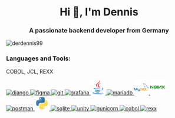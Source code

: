 <h1 align="center">Hi 👋, I'm Dennis</h1>
<h3 align="center">A passionate backend developer from Germany</h3>

<p align="left"> <img src="https://komarev.com/ghpvc/?username=derdennis99&label=Profile%20views&color=0e75b6&style=flat" alt="derdennis99" /> </p>

<h3 align="left">Languages and Tools:</h3>
<p align="left">COBOL, JCL, REXX</p>

<p align="left"> <a href="https://www.djangoproject.com/" target="_blank" rel="noreferrer"> <img src="https://cdn.worldvectorlogo.com/logos/django.svg" alt="django" width="40" height="40"/> </a> <a href="https://www.figma.com/" target="_blank" rel="noreferrer"> <img src="https://www.vectorlogo.zone/logos/figma/figma-icon.svg" alt="figma" width="40" height="40"/> </a> <a href="https://git-scm.com/" target="_blank" rel="noreferrer"> <img src="https://www.vectorlogo.zone/logos/git-scm/git-scm-icon.svg" alt="git" width="40" height="40"/> </a> <a href="https://grafana.com" target="_blank" rel="noreferrer"> <img src="https://www.vectorlogo.zone/logos/grafana/grafana-icon.svg" alt="grafana" width="40" height="40"/> </a> <a href="https://www.java.com" target="_blank" rel="noreferrer"> <img src="https://raw.githubusercontent.com/devicons/devicon/master/icons/java/java-original.svg" alt="java" width="40" height="40"/> </a> <a href="https://mariadb.org/" target="_blank" rel="noreferrer"> <img src="https://www.vectorlogo.zone/logos/mariadb/mariadb-icon.svg" alt="mariadb" width="40" height="40"/> </a> <a href="https://www.mysql.com/" target="_blank" rel="noreferrer"> <img src="https://raw.githubusercontent.com/devicons/devicon/master/icons/mysql/mysql-original-wordmark.svg" alt="mysql" width="40" height="40"/> </a> <a href="https://www.nginx.com" target="_blank" rel="noreferrer"> <img src="https://raw.githubusercontent.com/devicons/devicon/master/icons/nginx/nginx-original.svg" alt="nginx" width="40" height="40"/> </a> <a href="https://postman.com" target="_blank" rel="noreferrer"> <img src="https://www.vectorlogo.zone/logos/getpostman/getpostman-icon.svg" alt="postman" width="40" height="40"/> </a> <a href="https://www.python.org" target="_blank" rel="noreferrer"> <img src="https://raw.githubusercontent.com/devicons/devicon/master/icons/python/python-original.svg" alt="python" width="40" height="40"/> </a> <a href="https://www.sqlite.org/" target="_blank" rel="noreferrer"> <img src="https://www.vectorlogo.zone/logos/sqlite/sqlite-icon.svg" alt="sqlite" width="40" height="40"/> </a> <a href="https://unity.com/" target="_blank" rel="noreferrer"> <img src="https://www.vectorlogo.zone/logos/unity3d/unity3d-icon.svg" alt="unity" width="40" height="40"/> </a> <a href="https://gunicorn.org/" target="_blank" rel="noreferrer"> <img src="https://github.com/derDennis99/derdennis99/assets/59368378/5af10b27-f45c-4b93-b27f-b602baba7a37" alt="gunicorn" width="40" height="40"/> </a> <a href="https://www.ibm.com/docs/de/i/7.3?topic=languages-cobol" target="_blank" rel="noreferrer"> <img src="https://github.com/derDennis99/derdennis99/assets/59368378/23286fd0-5261-4df5-8f60-8fb72d038c23" alt="cobol" width="40" height="40"/> </a> <a href="https://www.ibm.com/docs/en/zos/2.5.0?topic=programming-rexx-language" target="_blank" rel="noreferrer"> <img src="https://github.com/derDennis99/derdennis99/assets/59368378/e9c3ede7-35ca-493e-8e21-f856903d8dca" alt="rexx" width="40" height="40"/> </a></p>
